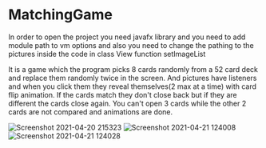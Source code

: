 # MatchingGame
In order to open the project you need javafx library and you need to add module path to vm options and also you need to change the pathing to the pictures inside the code in class View function setImageList


It is a game which the program picks 8 cards randomly from a 52 card deck and replace them randomly twice in the screen.
And pictures have listeners and when you click them they reveal themselves(2 max at a time) with card flip animation.
If the cards match they don't close back but if they are different the cards close again.
You can't open 3 cards while the other 2 cards are not compared and animations are done.



![Screenshot 2021-04-20 215323](https://user-images.githubusercontent.com/73660116/115533200-2e95c880-a29f-11eb-948c-d8a959814464.jpg)
![Screenshot 2021-04-21 124008](https://user-images.githubusercontent.com/73660116/115533205-305f8c00-a29f-11eb-869c-6799d670cac4.jpg)
![Screenshot 2021-04-21 124028](https://user-images.githubusercontent.com/73660116/115533207-30f82280-a29f-11eb-84d8-cc39cb95a31d.jpg)

